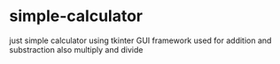 # simple-calculator

just simple calculator using tkinter GUI  framework
used for addition and substraction
also multiply and divide
